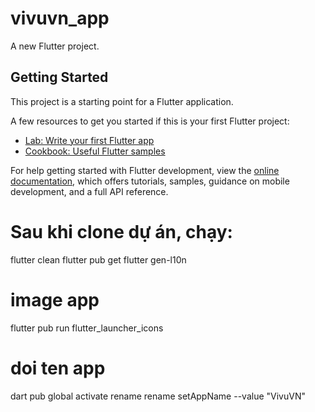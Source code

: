 # vivuvn_app

A new Flutter project.

## Getting Started

This project is a starting point for a Flutter application.

A few resources to get you started if this is your first Flutter project:

- [Lab: Write your first Flutter app](https://docs.flutter.dev/get-started/codelab)
- [Cookbook: Useful Flutter samples](https://docs.flutter.dev/cookbook)

For help getting started with Flutter development, view the
[online documentation](https://docs.flutter.dev/), which offers tutorials,
samples, guidance on mobile development, and a full API reference.

# Sau khi clone dự án, chạy:
flutter clean
flutter pub get
flutter gen-l10n

# image app
flutter pub run flutter_launcher_icons

# doi ten app
dart pub global activate rename
rename setAppName --value "VivuVN"




